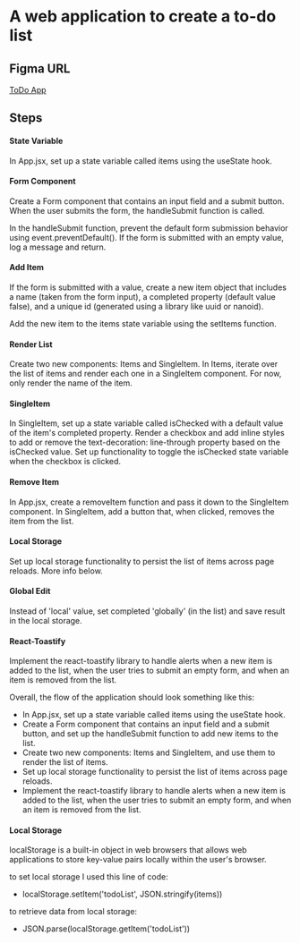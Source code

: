 # A web application to create a to-do list


## Figma URL

[ToDo App](https://www.figma.com/design/R15fIXXOUjFVZd3uBHJSiR/ToDo-Buddy?m=auto&t=gBUtwYVu0Osp2Lms-6)

## Steps

#### State Variable

In App.jsx, set up a state variable called items using the useState hook.

#### Form Component

Create a Form component that contains an input field and a submit button. When the user submits the form, the handleSubmit function is called.

In the handleSubmit function, prevent the default form submission behavior using event.preventDefault(). If the form is submitted with an empty value, log a message and return.

#### Add Item

If the form is submitted with a value, create a new item object that includes a name (taken from the form input), a completed property (default value false), and a unique id (generated using a library like uuid or nanoid).

Add the new item to the items state variable using the setItems function.

#### Render List

Create two new components: Items and SingleItem. In Items, iterate over the list of items and render each one in a SingleItem component. For now, only render the name of the item.

#### SingleItem

In SingleItem, set up a state variable called isChecked with a default value of the item's completed property. Render a checkbox and add inline styles to add or remove the text-decoration: line-through property based on the isChecked value. Set up functionality to toggle the isChecked state variable when the checkbox is clicked.

#### Remove Item

In App.jsx, create a removeItem function and pass it down to the SingleItem component. In SingleItem, add a button that, when clicked, removes the item from the list.

#### Local Storage

Set up local storage functionality to persist the list of items across page reloads.
More info below.

#### Global Edit

Instead of 'local' value, set completed 'globally' (in the list) and save result in the local storage.

#### React-Toastify

Implement the react-toastify library to handle alerts when a new item is added to the list, when the user tries to submit an empty form, and when an item is removed from the list.

Overall, the flow of the application should look something like this:

- In App.jsx, set up a state variable called items using the useState hook.
- Create a Form component that contains an input field and a submit button, and set up the handleSubmit function to add new items to the list.
- Create two new components: Items and SingleItem, and use them to render the list of items.
- Set up local storage functionality to persist the list of items across page reloads.
- Implement the react-toastify library to handle alerts when a new item is added to the list, when the user tries to submit an empty form, and when an item is removed from the list.

#### Local Storage

localStorage is a built-in object in web browsers that allows web applications to store key-value pairs locally within the user's browser.

to set local storage I used this line of code: 
- localStorage.setItem('todoList', JSON.stringify(items))

to retrieve data from local storage:
- JSON.parse(localStorage.getItem('todoList'))




